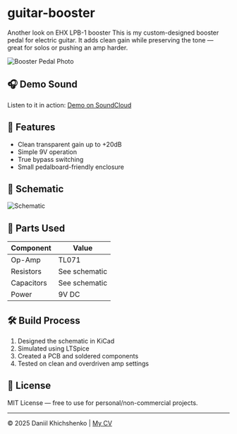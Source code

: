 # guitar-booster
Another look on EHX LPB-1 booster
This is my custom-designed booster pedal for electric guitar. It adds clean gain while preserving the tone — great for solos or pushing an amp harder.

![Booster Pedal Photo](images/booster.jpg)

## 🎧 Demo Sound
Listen to it in action: [Demo on SoundCloud](https://soundcloud.com/yourusername/booster-demo)

## 📐 Features
- Clean transparent gain up to +20dB
- Simple 9V operation
- True bypass switching
- Small pedalboard-friendly enclosure

## 🧩 Schematic
![Schematic](images/schematic.png)

## 🧰 Parts Used
| Component | Value |
|----------|-------|
| Op-Amp   | TL071 |
| Resistors | See schematic |
| Capacitors | See schematic |
| Power | 9V DC |

## 🛠️ Build Process
1. Designed the schematic in KiCad
2. Simulated using LTSpice
3. Created a PCB and soldered components
4. Tested on clean and overdriven amp settings

## 📄 License
MIT License — free to use for personal/non-commercial projects.

---

© 2025 Daniil Khichshenko | [My CV](https://yourwebsite.com/cv)

